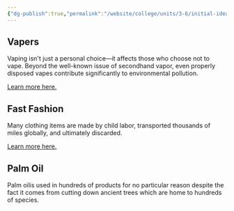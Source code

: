 ```yaml
---
{"dg-publish":true,"permalink":"/website/college/units/3-6/initial-ideas/"}
---
```


## Vapers

Vaping isn't just a personal choice—it affects those who choose not to vape. Beyond the well-known issue of secondhand vapor, even properly disposed vapes contribute significantly to environmental pollution.

[Learn more here.](https://en.wikipedia.org/wiki/Electronic_cigarette)

  

## Fast Fashion

Many clothing items are made by child labor, transported thousands of miles globally, and ultimately discarded.

[Learn more here.](https://en.wikipedia.org/wiki/Environmental_impact_of_fashion)

  

## Palm Oil

Palm oilis used in hundreds of products for no particular reason despite the fact it comes from cutting down ancient trees which are home to hundreds of species.